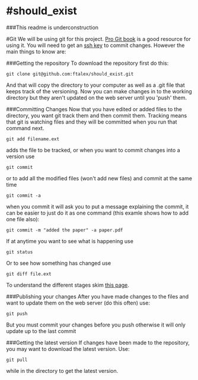 #should_exist
============
###This readme is underconstruction


#Git
We will be using git for this project. [Pro Git book](http://git-scm.com/documentation) is a good resource for using it.
You will need to get an [ssh key](https://help.github.com/articles/generating-ssh-keys) to commit changes.
However the main things to know are:

###Getting the repository
To download the repository first do this:

	git clone git@github.com:ftalex/should_exist.git

And that will copy the directory to your computer as well as a .git file that keeps track of the versioning.
Now you can make changes in to the working directory but they aren't updated on the web server until you 'push' them.

###Committing Changes
Now that you have edited or added files to the directory, you want git track them and then commit them.
Tracking means that git is watching files and they will be committed when you run that command next. 

	git add filename.ext

adds the file to be tracked, or when you want to commit changes into a version use

	git commit

or to add all the modified files (won't add new files) and commit at the same time

	git commit -a

when you commit it will ask you to put a message explaining the commit, it can be easier to just do it as one command (this examle shows how to add one file also):

	git commit -m "added the paper" -a paper.pdf

If at anytime you want to see what is happening use

	git status

Or to see how something has changed use

	git diff file.ext

To understand the different stages skim [this page](http://git-scm.com/book/en/Git-Basics-Recording-Changes-to-the-Repository).

###Publishing your changes
After you have made changes to the files and want to update them on the web server (do this often) use:

	git push

But you must commit your changes before you push otherwise it will only update up to the last commit

###Getting the latest version
If changes have been made to the repository, you may want to download the latest version. Use:

	git pull

while in the directory to get the latest version.